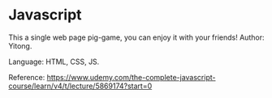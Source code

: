 # Javascript
This a single web page pig-game, you can enjoy it with your friends!
Author: Yitong.


Language: HTML, CSS, JS.


Reference: https://www.udemy.com/the-complete-javascript-course/learn/v4/t/lecture/5869174?start=0
